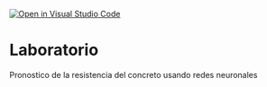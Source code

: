 [![Open in Visual Studio Code](https://classroom.github.com/assets/open-in-vscode-718a45dd9cf7e7f842a935f5ebbe5719a5e09af4491e668f4dbf3b35d5cca122.svg)](https://classroom.github.com/online_ide?assignment_repo_id=13118112&assignment_repo_type=AssignmentRepo)
# Laboratorio
Pronostico de la resistencia del concreto usando redes neuronales
